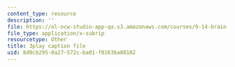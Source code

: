 ```yaml
---
content_type: resource
description: ''
file: https://ol-ocw-studio-app-qa.s3.amazonaws.com/courses/9-14-brain-structure-and-its-origins-spring-2014/8d0cb2950a27572cba01f01636a80102_555124.vtt
file_type: application/x-subrip
resourcetype: Other
title: 3play caption file
uid: 8d0cb295-0a27-572c-ba01-f01636a80102
---
```

